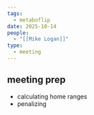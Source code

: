 ```yaml
---
tags:
  - metaboflip
date: 2025-10-14
people:
  - "[[Mike Logan]]"
type:
  - meeting
---
```

## meeting prep
-  calculating home ranges 
- penalizing 